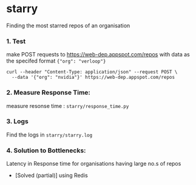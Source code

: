 # starry
Finding the most starred repos of an organisation

### 1. Test
make POST requests to https://web-dep.appspot.com/repos with data as the specifed format `{"org": "verloop"}`

```
curl --header "Content-Type: application/json" --request POST \
  --data '{"org": "nvidia"}' https://web-dep.appspot.com/repos
```
### 2. Measure Response Time:
measure resonse time : `starry/response_time.py`

### 3. Logs
Find the logs in `starry/starry.log`

### 4. Solution to Bottlenecks:
Latency in Response time for organisations having large no.s of repos
- [Solved (partial)] using Redis